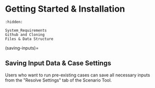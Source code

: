 # Getting Started & Installation

```{toctree}
:hidden:

System_Requirements
Github and Cloning
Files & Data Structure
```


(saving-inputs)=
## Saving Input Data & Case Settings

Users who want to run pre-existing cases can save all necessary inputs from the "Resolve Settings" tab of the Scenario Tool.

